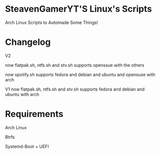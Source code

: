 # SteavenGamerYT'S Linux's Scripts
Arch Linux Scripts to Automade Some Things! 
 

# Changelog


V2


now flatpak.sh, ntfs.sh and stv.sh supports openssue with the others


now spotify.sh supports fedora and debian and ubuntu and opensuse with arch


V1
now flatpak.sh, ntfs.sh and stv.sh supports fedora and debian and ubuntu with arch 


# Requirements
Arch Linux

Btrfs

Systemd-Boot + UEFI
